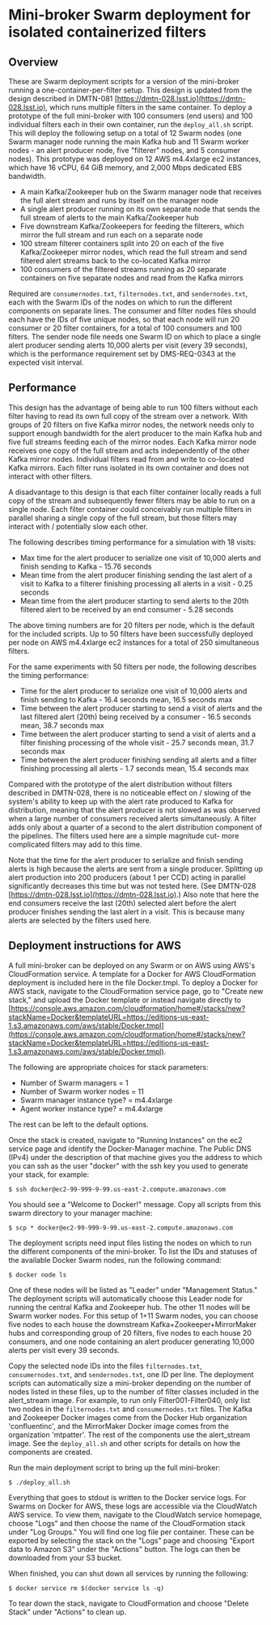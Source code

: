 Mini-broker Swarm deployment for isolated containerized filters
===============================================================

Overview
--------

These are Swarm deployment scripts for a version of the
mini-broker running a one-container-per-filter setup.
This design is updated from the design described in DMTN-081
[https://dmtn-028.lsst.io](https://dmtn-028.lsst.io), which
runs multiple filters in the same container.
To deploy a prototype of the full mini-broker with 100 consumers
(end users) and 100 individual filters each in their own container,
run the `deploy_all.sh` script.
This will deploy the following setup on a total of 12 Swarm nodes
(one Swarm manager node running the main Kafka hub and 11 Swarm worker nodes - an alert producer node, five "filterer" nodes, and 5 consumer nodes).
This prototype was deployed on 12 AWS m4.4xlarge ec2 instances,
which have 16 vCPU, 64 GiB memory, and 2,000 Mbps dedicated
EBS bandwidth.

* A main Kafka/Zookeeper hub on the Swarm manager node that receives the full alert stream and runs by itself on the manager node
* A single alert producer running on its own separate node that sends the full stream of alerts to the main Kafka/Zookeeper hub
* Five downstream Kafka/Zookeepers for feeding the filterers, which mirror the full stream and run each on a separate node
* 100 stream filterer containers split into 20 on each of the five Kafka/Zookeeper mirror nodes, which read the full stream and send filtered alert streams back to the co-located Kafka mirror
* 100 consumers of the filtered streams running as 20 separate containers on five separate nodes and read from the Kafka mirrors

Required are `consumernodes.txt`, `filternodes.txt`, and `sendernodes.txt`,
each with the Swarm IDs of the nodes on which to run the different components
on separate lines.
The consumer and filter nodes files should each have the IDs of five unique nodes,
so that each node will run 20 consumer or 20 filter containers, for a total
of 100 consumers and 100 filters.
The sender node file needs one Swarm ID on which to place a single
alert producer sending alerts 10,000 alerts per visit (every 39 seconds),
which is the performance requirement set by DMS-REQ-0343 at the expected
visit interval.

Performance
-----------

This design has the advantage of being able to run 100 filters without
each filter having to read its own full copy of the stream over a network.
With groups of 20 filters on five Kafka mirror nodes, the network
needs only to support enough bandwidth for the alert producer to the
main Kafka hub and five full streams feeding each of the mirror nodes.
Each Kafka mirror node receives one copy of the full stream and acts
independently of the other Kafka mirror nodes.
Individual filters read from and write to co-located Kafka mirrors.
Each filter runs isolated in its own container and does not interact
with other filters.

A disadvantage to this design is that each filter container locally
reads a full copy of the stream and subsequently fewer filters may be
able to run on a single node.
Each filter container could conceivably run multiple filters in parallel
sharing a single copy of the full stream, but those filters may interact
with / potentially slow each other.

The following describes timing performance for a simulation with 18 visits:

* Max time for the alert producer to serialize one visit of 10,000 alerts and finish sending to Kafka - 15.76 seconds
* Mean time from the alert producer finishing sending the last alert of a visit to Kafka to a filterer finishing processing all alerts in a visit - 0.25 seconds
* Mean time from the alert producer starting to send alerts to the 20th filtered alert to be received by an end consumer - 5.28 seconds

The above timing numbers are for 20 filters per node, which is the default
for the included scripts.
Up to 50 filters have been successfully deployed per node on AWS m4.4xlarge
ec2 instances for a total of 250 simultaneous filters.

For the same experiments with 50 filters per node, the following describes the
timing performance:

* Time for the alert producer to serialize one visit of 10,000 alerts and finish
sending to Kafka - 16.4 seconds mean, 16.5 seconds max
* Time between the alert producer starting to send a visit of alerts and the last
filtered alert (20th) being received by a consumer - 16.5 seconds mean,
38.7 seconds max
* Time between the alert producer starting to send a visit of alerts and a filter
finishing processing of the whole visit - 25.7 seconds mean, 31.7 seconds max
* Time between the alert producer finishing sending all alerts and a filter
finishing processing all alerts - 1.7 seconds mean, 15.4 seconds max

Compared with the prototype of the alert distribution without filters described
in DMTN-028, there is no noticeable effect on / slowing of the system's
ability to keep up with the alert rate produced to Kafka for distribution,
meaning that the alert producer is not slowed as was observed when a large number
of consumers received alerts simultaneously.
A filter adds only about a quarter of a second to the alert distribution
component of the pipelines.
The filters used here are a simple magnitude cut- more complicated filters
may add to this time.

Note that the time for the alert producer to serialize and finish sending alerts
is high because the alerts are sent from a single producer.
Splitting up alert production into 200 producers (about 1 per CCD) acting in
parallel significantly decreases this time but was not tested here.
(See DMTN-028 [https://dmtn-028.lsst.io](https://dmtn-028.lsst.io).)
Also note that here the end consumers receive the last (20th) selected alert
before the alert producer finishes sending the last alert in a visit.
This is because many alerts are selected by the filters used here.

Deployment instructions for AWS
-------------------------------

A full mini-broker can be deployed on any Swarm or on AWS
using AWS's CloudFormation service.
A template for a Docker for AWS CloudFormation deployment is included here
in the file Docker.tmpl.
To deploy a Docker for AWS stack, navigate to the CloudFormation service page,
go to "Create new stack,"
and upload the Docker template or instead navigate directly to [https://console.aws.amazon.com/cloudformation/home#/stacks/new?stackName=Docker&templateURL=https://editions-us-east-1.s3.amazonaws.com/aws/stable/Docker.tmpl](https://console.aws.amazon.com/cloudformation/home#/stacks/new?stackName=Docker&templateURL=https://editions-us-east-1.s3.amazonaws.com/aws/stable/Docker.tmpl).

The following are appropriate choices for stack parameters:

* Number of Swarm managers = 1
* Number of Swarm worker nodes = 11
* Swarm manager instance type? = m4.4xlarge
* Agent worker instance type? = m4.4xlarge

The rest can be left to the default options.

Once the stack is created, navigate to "Running Instances" on the ec2 service
page and identify the Docker-Manager machine.
The Public DNS (IPv4) under the description of that machine gives you the
address to which you can ssh as the user "docker" with the ssh key you
used to generate your stack, for example:

```
$ ssh docker@ec2-99-999-9-99.us-east-2.compute.amazonaws.com
```
You should see a "Welcome to Docker!" message.
Copy all scripts from this swarm directory to your manager machine:

```
$ scp * docker@ec2-99-999-9-99.us-east-2.compute.amazonaws.com
```

The deployment scripts need input files listing the nodes on which to run
the different components of the mini-broker.
To list the IDs and statuses of the available Docker Swarm nodes, run the
following command:

```
$ docker node ls
```

One of these nodes will be listed as "Leader" under "Management Status."
The deployment scripts will automatically choose this Leader node for running
the central Kafka and Zookeeper hub.
The other 11 nodes will be Swarm worker nodes.
For this setup of 1+11 Swarm nodes, you can choose five nodes to each house
the downstream Kafka+Zookeeper+MirrorMaker hubs and corresponding group of
20 filters, five nodes to each house 20 consumers, and one node containing
an alert producer generating 10,000 alerts per visit every 39 seconds.

Copy the selected node IDs into the files `filternodes.txt`,
`consumernodes.txt`, and `sendernodes.txt`, one ID per line.
The deployment scripts can automatically size a mini-broker depending on the
number of nodes listed in these files, up to the number of filter classes
included in the alert_stream image.
For example, to run only Filter001-Filter040, only list two nodes
in the `filternodes.txt` and `consumernodes.txt` files.
The Kafka and Zookeeper Docker images come from the Docker Hub
organization 'confluentinc', and the MirrorMaker Docker image comes from the
organization 'mtpatter'.
The rest of the components use the alert_stream image.
See the `deploy_all.sh` and other scripts for details on how the components
are created.  

Run the main deployment script to bring up the full mini-broker:

```
$ ./deploy_all.sh
```

Everything that goes to stdout is written to the Docker service logs.
For Swarms on Docker for AWS, these logs are accessible via the
CloudWatch AWS service.
To view them, navigate to the CloudWatch service homepage, choose
"Logs" and then choose the name of the CloudFormation stack under "Log Groups."
You will find one log file per container.
These can be exported by selecting the stack on the "Logs" page
and choosing "Export data to Amazon S3" under the "Actions" button.
The logs can then be downloaded from your S3 bucket.

When finished, you can shut down all services by running the following:

```
$ docker service rm $(docker service ls -q)
```

To tear down the stack, navigate to CloudFormation and choose "Delete Stack"
under "Actions" to clean up.
